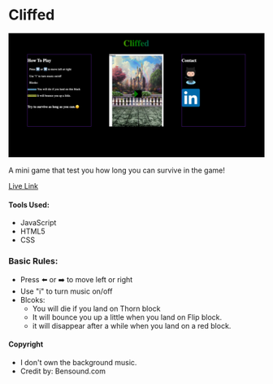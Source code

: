 # Cliffed
![Cliffed Screenshot](https://github.com/YukC92/Cliffed-game/blob/master/READMEIMG/README.png)

A mini game that test you how long you can survive in the game!

[Live Link](https://yukc92.github.io/Cliffed-game/)

#### Tools Used:
* JavaScript
* HTML5
* CSS

### Basic Rules:
* Press ⬅️ or ➡️ to move left or right
* Use "i" to turn music on/off
* Blcoks:
    * You will die if you land on Thorn block
    * It will bounce you up a little when you land on Flip block.
    * it will disappear after a while when you land on a red block.

#### Copyright
* I don't own the background music.
* Credit by: Bensound.com
